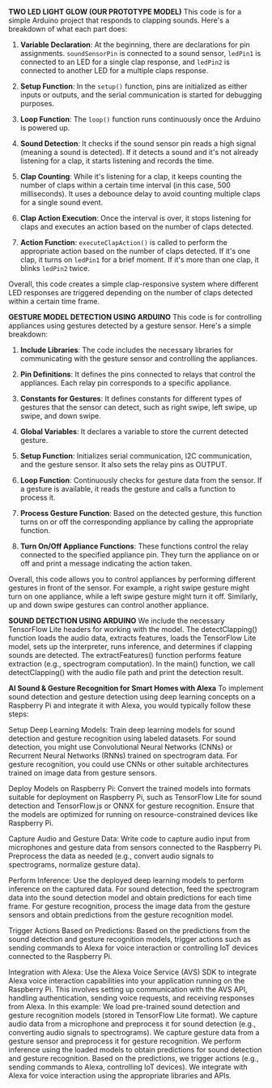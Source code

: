 **TWO LED LIGHT GLOW (OUR PROTOTYPE MODEL)**
This code is for a simple Arduino project that responds to clapping sounds. Here's a breakdown of what each part does:

1. **Variable Declaration**: At the beginning, there are declarations for pin assignments. `soundSensorPin` is connected to a sound sensor, `ledPin1` is connected to an LED for a single clap response, and `ledPin2` is connected to another LED for a multiple claps response.

2. **Setup Function**: In the `setup()` function, pins are initialized as either inputs or outputs, and the serial communication is started for debugging purposes.

3. **Loop Function**: The `loop()` function runs continuously once the Arduino is powered up.

4. **Sound Detection**: It checks if the sound sensor pin reads a high signal (meaning a sound is detected). If it detects a sound and it's not already listening for a clap, it starts listening and records the time.

5. **Clap Counting**: While it's listening for a clap, it keeps counting the number of claps within a certain time interval (in this case, 500 milliseconds). It uses a debounce delay to avoid counting multiple claps for a single sound event.

6. **Clap Action Execution**: Once the interval is over, it stops listening for claps and executes an action based on the number of claps detected.

7. **Action Function**: `executeClapAction()` is called to perform the appropriate action based on the number of claps detected. If it's one clap, it turns on `ledPin1` for a brief moment. If it's more than one clap, it blinks `ledPin2` twice.

Overall, this code creates a simple clap-responsive system where different LED responses are triggered depending on the number of claps detected within a certain time frame.

**GESTURE MODEL DETECTION USING ARDUINO**
This code is for controlling appliances using gestures detected by a gesture sensor. Here's a simple breakdown:

1. **Include Libraries**: The code includes the necessary libraries for communicating with the gesture sensor and controlling the appliances.

2. **Pin Definitions**: It defines the pins connected to relays that control the appliances. Each relay pin corresponds to a specific appliance.

3. **Constants for Gestures**: It defines constants for different types of gestures that the sensor can detect, such as right swipe, left swipe, up swipe, and down swipe.

4. **Global Variables**: It declares a variable to store the current detected gesture.

5. **Setup Function**: Initializes serial communication, I2C communication, and the gesture sensor. It also sets the relay pins as OUTPUT.

6. **Loop Function**: Continuously checks for gesture data from the sensor. If a gesture is available, it reads the gesture and calls a function to process it.

7. **Process Gesture Function**: Based on the detected gesture, this function turns on or off the corresponding appliance by calling the appropriate function.

8. **Turn On/Off Appliance Functions**: These functions control the relay connected to the specified appliance pin. They turn the appliance on or off and print a message indicating the action taken.

Overall, this code allows you to control appliances by performing different gestures in front of the sensor. For example, a right swipe gesture might turn on one appliance, while a left swipe gesture might turn it off. Similarly, up and down swipe gestures can control another appliance.

**SOUND DETECTION USING ARDUINO**
We include the necessary TensorFlow Lite headers for working with the model.
The detectClapping() function loads the audio data, extracts features, loads the TensorFlow Lite model, sets up the interpreter, runs inference, and determines if clapping sounds are detected.
The extractFeatures() function performs feature extraction (e.g., spectrogram computation).
In the main() function, we call detectClapping() with the audio file path and print the detection result.

**AI Sound & Gesture Recognition for Smart Homes with Alexa**
To implement sound detection and gesture detection using deep learning concepts on a Raspberry Pi and integrate it with Alexa, you would typically follow these steps:

Setup Deep Learning Models: Train deep learning models for sound detection and gesture recognition using labeled datasets. For sound detection, you might use Convolutional Neural Networks (CNNs) or Recurrent Neural Networks (RNNs) trained on spectrogram data. For gesture recognition, you could use CNNs or other suitable architectures trained on image data from gesture sensors.

Deploy Models on Raspberry Pi: Convert the trained models into formats suitable for deployment on Raspberry Pi, such as TensorFlow Lite for sound detection and TensorFlow.js or ONNX for gesture recognition. Ensure that the models are optimized for running on resource-constrained devices like Raspberry Pi.

Capture Audio and Gesture Data: Write code to capture audio input from microphones and gesture data from sensors connected to the Raspberry Pi. Preprocess the data as needed (e.g., convert audio signals to spectrograms, normalize gesture data).

Perform Inference: Use the deployed deep learning models to perform inference on the captured data. For sound detection, feed the spectrogram data into the sound detection model and obtain predictions for each time frame. For gesture recognition, process the image data from the gesture sensors and obtain predictions from the gesture recognition model.

Trigger Actions Based on Predictions: Based on the predictions from the sound detection and gesture recognition models, trigger actions such as sending commands to Alexa for voice interaction or controlling IoT devices connected to the Raspberry Pi.

Integration with Alexa: Use the Alexa Voice Service (AVS) SDK to integrate Alexa voice interaction capabilities into your application running on the Raspberry Pi. This involves setting up communication with the AVS API, handling authentication, sending voice requests, and receiving responses from Alexa.
In this example:
We load pre-trained sound detection and gesture recognition models (stored in TensorFlow Lite format).
We capture audio data from a microphone and preprocess it for sound detection (e.g., converting audio signals to spectrograms).
We capture gesture data from a gesture sensor and preprocess it for gesture recognition.
We perform inference using the loaded models to obtain predictions for sound detection and gesture recognition.
Based on the predictions, we trigger actions (e.g., sending commands to Alexa, controlling IoT devices).
We integrate with Alexa for voice interaction using the appropriate libraries and APIs.
